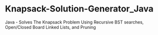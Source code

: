 # Knapsack-Solution-Generator_Java
Java - Solves The Knapsack Problem Using Recursive BST searches, Open/Closed Board Linked Lists, and Pruning
